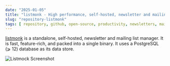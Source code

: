 ```yaml
---
date: "2025-01-05"
title: "listmonk - High performance, self-hosted, newsletter and mailing list manager"
slug: "repository-listmonk"
tags: [ repository, github, open-source, productivity, newsletters, mailing-list ]
---
```




[listmonk][1] is a standalone, self-hosted, newsletter and mailing list manager. It is fast, feature-rich, and packed into a single binary. It uses a PostgreSQL (⩾ 12) database as its data store.

![Listmock Screenshot][2]



  [1]: https://github.com/knadh/listmonk
  [2]: https://user-images.githubusercontent.com/547147/134939475-e0391111-f762-44cb-b056-6cb0857755e3.png
